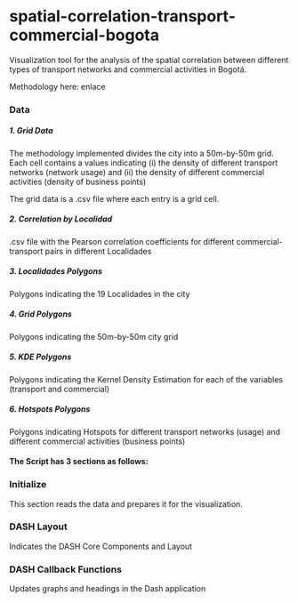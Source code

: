 # spatial-correlation-transport-commercial-bogota
Visualization tool for the analysis of  the spatial correlation between different types of transport networks and commercial activities in Bogotá.

Methodology here: enlace

### Data

##### 1. Grid Data
The methodology implemented divides the city into a 50m-by-50m grid. Each cell contains a values indicating (i) the density of different transport networks (network usage) and (ii) the density of different commercial activities (density of business points)

The grid data is a .csv file where each entry is a grid cell.

##### 2. Correlation by Localidad
.csv file with the Pearson correlation coefficients for different commercial-transport pairs in different Localidades

##### 3. Localidades Polygons
Polygons indicating the 19 Localidades in the city

##### 4. Grid Polygons
Polygons indicating the 50m-by-50m city grid

##### 5. KDE Polygons
Polygons indicating the Kernel Density Estimation for each of the variables (transport and commercial)

##### 6. Hotspots Polygons
Polygons indicating Hotspots for different transport networks (usage) and different commercial activities (business points)

#### The Script has 3 sections as follows:

### Initialize

This section reads the data and prepares it for the visualization.

### DASH Layout
Indicates the DASH Core Components and Layout

### DASH Callback Functions
Updates graphs and headings in the Dash application
